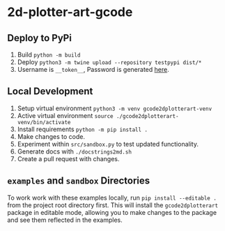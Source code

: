 # 2d-plotter-art-gcode


## Deploy to PyPi

1. Build `python -m build`
2. Deploy `python3 -m twine upload --repository testpypi dist/*`
3. Username is `__token__`, Password is generated [here](https://pypi.org/manage/account/#api-tokens).

## Local Development

1. Setup virtual environment `python3 -m venv gcode2dplotterart-venv`
2. Active virtual environment `source ./gcode2dplotterart-venv/bin/activate`
3. Install requirements `python -m pip install .`
4. Make changes to code.
5. Experiment within `src/sandbox.py` to test updated functionality.
6. Generate docs with `./docstrings2md.sh`
7. Create a pull request with changes. 

## `examples` and `sandbox` Directories

To work work with these examples locally, run `pip install --editable .` from the project root directory first. This will install the `gcode2dplotterart` package in editable mode, allowing you to make changes to the package and see them reflected in the examples.